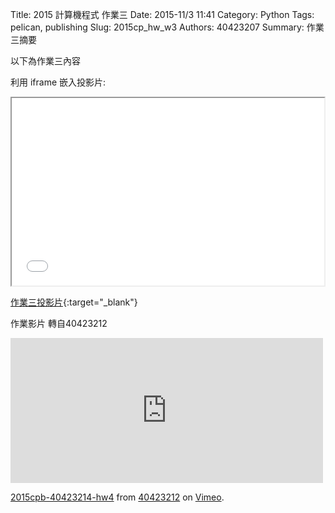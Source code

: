 Title: 2015 計算機程式 作業三
Date: 2015-11/3 11:41
Category: Python
Tags: pelican, publishing
Slug: 2015cp_hw_w3
Authors: 40423207
Summary: 作業三摘要

以下為作業三內容

利用 iframe 嵌入投影片:

<iframe src="40423214_cp_w3_p.html" width="500" height="300"></iframe>

[作業三投影片](40423214_cp_w3p.html){:target="_blank"}

作業影片
轉自40423212
<iframe src="https://player.vimeo.com/video/144977819" width="500" height="232" frameborder="0" webkitallowfullscreen mozallowfullscreen allowfullscreen></iframe> <p><a href="https://vimeo.com/144977819">2015cpb-40423214-hw4</a> from <a href="https://vimeo.com/user45523667">40423212</a> on <a href="https://vimeo.com">Vimeo</a>.</p>
